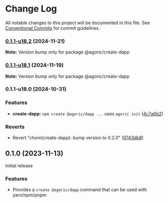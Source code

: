 # Change Log

All notable changes to this project will be documented in this file.
See [Conventional Commits](https://conventionalcommits.org) for commit guidelines.

### [0.1.1-u18.2](https://github.com/Agoric/agoric-sdk/compare/@agoric/create-dapp@0.1.1-u18.1...@agoric/create-dapp@0.1.1-u18.2) (2024-11-21)

**Note:** Version bump only for package @agoric/create-dapp





### [0.1.1-u18.1](https://github.com/Agoric/agoric-sdk/compare/@agoric/create-dapp@0.1.1-u18.0...@agoric/create-dapp@0.1.1-u18.1) (2024-11-19)

**Note:** Version bump only for package @agoric/create-dapp





### 0.1.1-u18.0 (2024-10-31)


### Features

* **create-dapp:** `npm create @agoric/dapp ...` uses `agoric init` ([4c7a6b2](https://github.com/Agoric/agoric-sdk/commit/4c7a6b24a9190e95d9e6706298b9ca8411f6c693))


### Reverts

* Revert "chore(create-dapp): bump version to 0.2.0" ([9743db8](https://github.com/Agoric/agoric-sdk/commit/9743db8e25178d7c6a860011dc4388d038010881))



## 0.1.0 (2023-11-13)

Initial release

### Features

- Provides a `create @agoric/dapp` command that can be used with yarn/npm/pnpm
